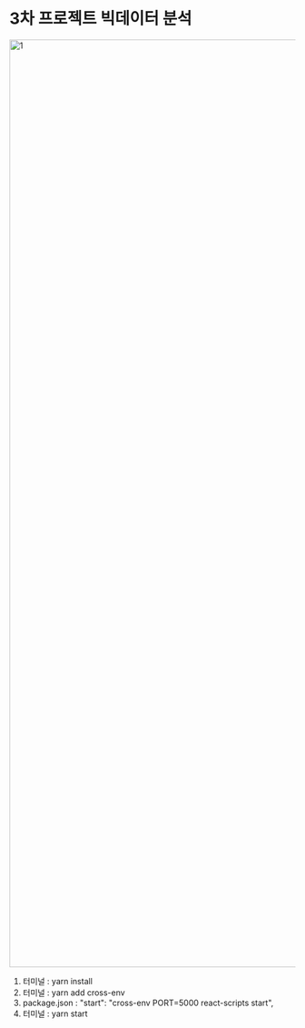 # 3차 프로젝트 빅데이터 분석

<img width="1633" alt="1" src="https://github.com/sonyuyoung/forProject3_Navy/assets/139303925/f8486adf-f0bc-4428-8f01-baaf19260929">

1. 터미널 : yarn install
2. 터미널 : yarn add cross-env
3. package.json : "start": "cross-env PORT=5000 react-scripts start",
4. 터미널 : yarn start
